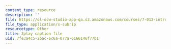 ```yaml
---
content_type: resource
description: ''
file: https://ol-ocw-studio-app-qa.s3.amazonaws.com/courses/7-012-introduction-to-biology-fall-2004/7fe3a4c52bac6c6a077a6166146f77b1_5WhcMXP5yEU.srt
file_type: application/x-subrip
resourcetype: Other
title: 3play caption file
uid: 7fe3a4c5-2bac-6c6a-077a-6166146f77b1
---
```

